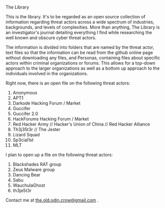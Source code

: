 The Library

This is the library. It's to be regarded as an open source collection of information regarding threat actors across
a wide spectrum of industries, backgrounds, and levels of complexities. More than anything, The Library is an 
investigator's journal detailing everything I find while researching the well known and obscure cyber threat actors.

The information is divided into folders that are named by the threat actor, text files so that the information can 
be read from the github online page without downloading any files, and Personas, containing files about specific actors within
criminal organizations or forums. This allows for a top-down approach to the larger organizations as well as a bottom up 
approach to the individuals involved in the organizations. 

Right now, there is an open file on the following threat actors:

1. Anonymous
2. APT1
3. Darkode Hacking Forum / Market
4. Guccifer
5. Guccifer 2.0
6. HackForums Hacking Forum / Market
7. Red Hacker Army // Hacker's Union of China // Red Hacker Alliance
8. Th3j35t3r // The Jester
9. Lizard Squad
10. Sp3cial1st
11. MLT

I plan to open up a file on the following threat actors:

1. Blackshades RAT group
2. Zeus Malware group
3. Dancing Bear 
4. Sabu
5. WauchulaGhost
6. th3je5t3r


Contact me at the.old.odin.crow@gmail.com .
